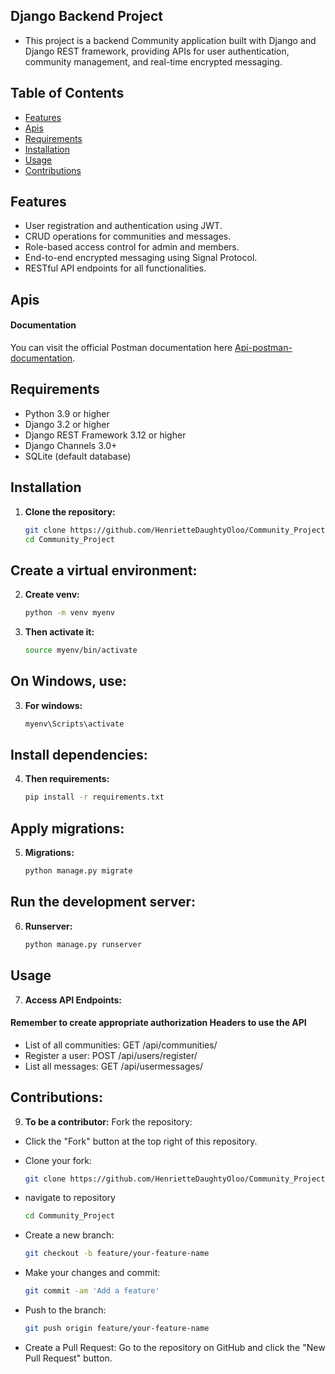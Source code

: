 ## Django Backend Project
- This project is a backend Community application built with Django and Django REST framework, providing APIs for user authentication, community management, and real-time encrypted messaging.

## Table of Contents
- [Features](#features)
- [Apis](#apis)
- [Requirements](#requirements)
- [Installation](#installation)
- [Usage](#usage)
- [Contributions](#contributions)


## Features
- User registration and authentication using JWT.
- CRUD operations for communities and messages.
- Role-based access control for admin and members.
- End-to-end encrypted messaging using Signal Protocol.
- RESTful API endpoints for all functionalities.


## Apis
#### Documentation
You can visit the official Postman documentation here [Api-postman-documentation](https://).



## Requirements
- Python 3.9 or higher
- Django 3.2 or higher
- Django REST Framework 3.12 or higher
- Django Channels 3.0+
- SQLite (default database)


## Installation
1. **Clone the repository:**
   ```bash 
   git clone https://github.com/HenrietteDaughtyOloo/Community_Project.git
   cd Community_Project


## Create a virtual environment:
2. **Create venv:**
   ```bash
   python -m venv myenv
3. **Then activate it:**
   ```bash
   source myenv/bin/activate 
## On Windows, use:
3. **For windows:**
   ```bash
   myenv\Scripts\activate


## Install dependencies:
4. **Then requirements:**
   ```bash
   pip install -r requirements.txt

## Apply migrations:
5. **Migrations:**
   ```bash
   python manage.py migrate

## Run the development server:
6. **Runserver:**
   ```bash
   python manage.py runserver

## Usage
7. **Access API Endpoints:**
#### Remember to create appropriate authorization Headers to use the API
- List of all communities: GET /api/communities/
- Register a user: POST /api/users/register/
- List all messages: GET /api/usermessages/

## Contributions:
9. **To be a contributor:**
Fork the repository:
- Click the "Fork" button at the top right of this repository.

- Clone your fork:
   ```bash
   git clone https://github.com/HenrietteDaughtyOloo/Community_Project.git

- navigate to repository
   ```bash
   cd Community_Project
- Create a new branch:
   ```bash
   git checkout -b feature/your-feature-name

- Make your changes and commit:
   ```bash
   git commit -am 'Add a feature'
- Push to the branch:
   ```bash
   git push origin feature/your-feature-name

- Create a Pull Request:
Go to the repository on GitHub and click the "New Pull Request" button.